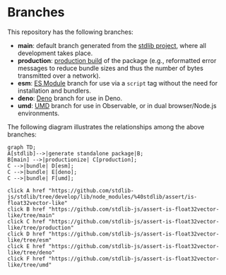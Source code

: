 <!--

@license Apache-2.0

Copyright (c) 2022 The Stdlib Authors.

Licensed under the Apache License, Version 2.0 (the "License");
you may not use this file except in compliance with the License.
You may obtain a copy of the License at

    http://www.apache.org/licenses/LICENSE-2.0

Unless required by applicable law or agreed to in writing, software
distributed under the License is distributed on an "AS IS" BASIS,
WITHOUT WARRANTIES OR CONDITIONS OF ANY KIND, either express or implied.
See the License for the specific language governing permissions and
limitations under the License.

-->

# Branches

This repository has the following branches:

-   **main**: default branch generated from the [stdlib project][stdlib-url], where all development takes place.
-   **production**: [production build][production-url] of the package (e.g., reformatted error messages to reduce bundle sizes and thus the number of bytes transmitted over a network).
-   **esm**: [ES Module][esm-url] branch for use via a `script` tag without the need for installation and bundlers.
-   **deno**: [Deno][deno-url] branch for use in Deno.
-   **umd**: [UMD][umd-url] branch for use in Observable, or in dual browser/Node.js environments.

The following diagram illustrates the relationships among the above branches:

```mermaid
graph TD;
A[stdlib]-->|generate standalone package|B;
B[main] -->|productionize| C[production];
C -->|bundle| D[esm];
C -->|bundle| E[deno];
C -->|bundle| F[umd];

click A href "https://github.com/stdlib-js/stdlib/tree/develop/lib/node_modules/%40stdlib/assert/is-float32vector-like"
click B href "https://github.com/stdlib-js/assert-is-float32vector-like/tree/main"
click C href "https://github.com/stdlib-js/assert-is-float32vector-like/tree/production"
click D href "https://github.com/stdlib-js/assert-is-float32vector-like/tree/esm"
click E href "https://github.com/stdlib-js/assert-is-float32vector-like/tree/deno"
click F href "https://github.com/stdlib-js/assert-is-float32vector-like/tree/umd"
```

[stdlib-url]: https://github.com/stdlib-js/stdlib/tree/develop/lib/node_modules/%40stdlib/assert/is-float32vector-like
[production-url]: https://github.com/stdlib-js/assert-is-float32vector-like/tree/production
[deno-url]: https://github.com/stdlib-js/assert-is-float32vector-like/tree/deno
[umd-url]: https://github.com/stdlib-js/assert-is-float32vector-like/tree/umd
[esm-url]: https://github.com/stdlib-js/assert-is-float32vector-like/tree/esm